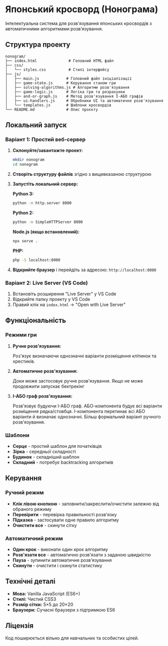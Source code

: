 # Японський кросворд (Нонограма)

Інтелектуальна система для розв'язування японських кросвордів з автоматичними алгоритмами розв'язування.

## Структура проекту

```
nonogram/
├── index.html              # Головний HTML файл
├── css/
│   └── styles.css          # Стилі інтерфейсу
├── js/
│   ├── main.js            # Головний файл ініціалізації
│   ├── game-state.js      # Керування станом гри
│   ├── solving-algorithms.js # Алгоритми розв'язування
│   ├── game-logic.js      # Логіка гри та розрахунки
│   ├── and-or-graph.js    # Метод розв'язування І-АБО графів
│   ├── ui-handlers.js     # Обробники UI та автоматичне розв'язування
│   └── templates.js       # Шаблони кросвордів
└── README.md              # Опис проєкту
```

## Локальний запуск

### Варіант 1: Простий веб-сервер

1. **Склонуйте/завантажте проект:**
   ```bash
   mkdir nonogram
   cd nonogram
   ```

2. **Створіть структуру файлів** згідно з вищевказаною структурою

3. **Запустіть локальний сервер:**

   **Python 3:**
   ```bash
   python -m http.server 8000
   ```

   **Python 2:**
   ```bash
   python -m SimpleHTTPServer 8000
   ```

   **Node.js (якщо встановлений):**
   ```bash
   npx serve .
   ```

   **PHP:**
   ```bash
   php -S localhost:8000
   ```

4. **Відкрийте браузер** і перейдіть за адресою: `http://localhost:8000`

### Варіант 2: Live Server (VS Code)

1. Встановіть розширення "Live Server" у VS Code
2. Відкрийте папку проекту у VS Code
3. Правий клік на `index.html` → "Open with Live Server"

## Функціональність

### Режими гри

1. **Ручне розв'язування:**
   
   Роз'язує визначаючи однозначні варіанти розміщення клітинок та хрестиків. 

2. **Автоматичне розв'язування:**
   
   Доки може застосовує ручне розв'язування. Якщо не може продовжити запускає бектрекінг

3. **І-АБО граф розв'язування:**
   
   Розв'язвує будуючи І-АБО граф. АБО-компонента будує всі варіанти розміщення рядка/стовбця. І-компонента перетинає всі АБО варіанти й визначає однозначні. Більш формальний варіант ручного розв'язування.

### Шаблони

- **Серце** - простий шаблон для початківців
- **Зірка** - середньої складності
- **Будинок** - складніший шаблон
- **Складний** - потребує backtracking алгоритмів

## Керування

### Ручний режим

- **Клік лівою кнопкою** - заповнити/закреслити/очистити залежно від обраного режиму
- **Перевірити** - перевірка правильності розв'язку
- **Підказка** - застосувати одне правило алгоритму
- **Очистити все** - скинути сітку

### Автоматичний режим

- **Один крок** - виконати один крок алгоритму
- **Розв'язати все** - автоматично розв'язати з заданою швидкістю
- **Пауза** - зупинити автоматичне розв'язування
- **Скинути** - очистити і скинути статистику

## Технічні деталі

- **Мова:** Vanilla JavaScript (ES6+)
- **Стилі:** Чистий CSS3
- **Розмір сітки:** 5×5 до 20×20
- **Браузери:** Сучасні браузери з підтримкою ES6

## Ліцензія

Код поширюється вільно для навчальних та особистих цілей.